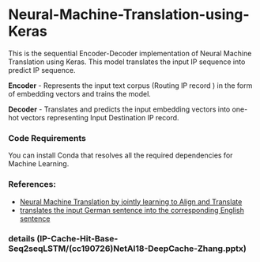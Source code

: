 # Neural-Machine-Translation-using-Keras
This is the sequential Encoder-Decoder implementation of Neural Machine Translation using Keras. This model translates the input IP sequence into predict IP sequence.

**Encoder** - Represents the input text corpus (Routing IP record ) in the form of embedding vectors and trains the model.

**Decoder** - Translates and predicts the input embedding vectors into one-hot vectors representing Input Destination IP record.

### Code Requirements
You can install Conda that resolves all the required dependencies for Machine Learning.
### References:
* [Neural Machine Translation by jointly learning to Align and Translate](https://arxiv.org/pdf/1409.0473v7.pdf)
* [translates the input German sentence into the corresponding English sentence](https://github.com/vibhor98/Neural-Machine-Translation-using-Keras)

### details (IP-Cache-Hit-Base-Seq2seqLSTM/(cc190726)NetAI18-DeepCache-Zhang.pptx)
